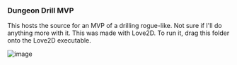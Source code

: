 ### Dungeon Drill MVP ###

This hosts the source for an MVP of a drilling rogue-like. Not sure if I'll do anything more with it. This was made with Love2D. To run it, drag this folder onto the Love2D executable.

![image](https://github.com/user-attachments/assets/0b8de442-7a71-42af-95d9-73fc86ea61fa)
